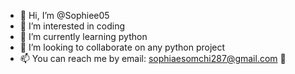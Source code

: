 - 👋 Hi, I’m @Sophiee05
- 👀 I’m interested in coding
- 🌱 I’m currently learning python
- 💞️ I’m looking to collaborate on any python project
- 📫 You can reach me by email: sophiaesomchi287@gmail.com 🤗

<!---
Sophiee05/Sophiee05 is a ✨ special ✨ repository because its `README.md` (this file) appears on your GitHub profile.
You can click the Preview link to take a look at your changes.
--->
